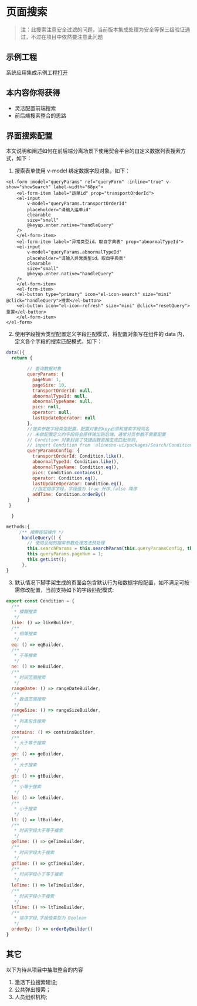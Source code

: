 # 页面搜索

> 注：此搜索注意安全过滤的问题，当前版本集成处理为安全等保三级验证通过，不过在项目中依然要注意此问题

## 示例工程

系统应用集成示例工程[打开](https://gitee.com/alinesno-cloud/alinesno-demo-gateway-open/tree/master/demo-business-shop)

## 本内容你将获得

- 灵活配置前端搜索
- 前后端搜索整合的思路

## 界面搜索配置

本文说明和阐述如何在前后端分离场景下使用契合平台的自定义数据列表搜索方式，如下：

1. 搜索表单使用 v-model 绑定数据字段对象，如下：

```vue
<el-form :model="queryParams" ref="queryForm" :inline="true" v-show="showSearch" label-width="68px">
    <el-form-item label="运单id" prop="transportOrderId">
    <el-input
        v-model="queryParams.transportOrderId" 
        placeholder="请输入运单id"
        clearable
        size="small" 
        @keyup.enter.native="handleQuery"
    />
    </el-form-item>
    <el-form-item label="异常类型id。取自字典表" prop="abnormalTypeId">
    <el-input
        v-model="queryParams.abnormalTypeId" 
        placeholder="请输入异常类型id。取自字典表"
        clearable
        size="small" 
        @keyup.enter.native="handleQuery"
    />
    </el-form-item>
    <el-form-item>
    <el-button type="primary" icon="el-icon-search" size="mini" @click="handleQuery">搜索</el-button>
    <el-button icon="el-icon-refresh" size="mini" @click="resetQuery">重置</el-button>
    </el-form-item>
</el-form>
```

2. 使用字段搜索类型配置定义字段匹配模式，将配置对象写在组件的 data 内，定义各个字段的搜索匹配模式，如下：

```javascript
data(){
  return {

        // 查询数据对象
        queryParams: {
          pageNum: 1,
          pageSize: 10,
          transportOrderId: null,
          abnormalTypeId: null,
          abnormalTypeName: null,
          pics: null,
          operator: null,
          lastUpdateOperator: null
        },
        //搜索参数字段类型配置，配置对象的key必须和搜索字段同名
        // 未做配置定义的字段将会原样输出到后端，通常分页参数不需要配置
        // Condition 对象封装了快捷函数直接生成匹配规则,
        // import Condition from 'alinesno-ui/packages/Search/Condition'
        queryParamsConfig: {
          transportOrderId: Condition.like(),
          abnormalTypeId: Condition.like(),
          abnormalTypeName: Condition.eq(),
          pics: Condition.contains(),
          operator: Condition.eq(),
          lastUpdateOperator: Condition.eq(),
          //指定排序字段，字段值为 true 升序,false 降序
          addTime: Condition.orderBy()
        }
 }

  }

methods:{
     /** 搜索按钮操作 */
      handleQuery() {
        // 使用全局的搜索参数处理方法预处理
        this.searchParams = this.searchParam(this.queryParamsConfig, this.queryParams);
        this.queryParams.pageNum = 1;
        this.getList();
      },
}
```

3. 默认情况下脚手架生成的页面会包含默认行为和数据字段配置，如不满足可按需修改配置，当前支持如下的字段匹配模式:

```javascript
export const Condition = {
  /**
   * 模糊搜索
   */
  like: () => likeBuilder,
  /**
   * 相等搜索
   */
  eq: () => eqBuilder,
  /**
   * 不等搜索
   */
  ne: () => neBuilder,
  /**
   * 时间范围搜索
   */
  rangeDate: () => rangeDateBuilder,
  /**
   * 数值范围搜索
   */
  rangeSize: () => rangeSizeBuilder,
  /**
   * 列表包含搜索
   */
  contains: () => containsBuilder,
  /**
   * 大于等于搜索
   */
  ge: () => geBuilder,
  /**
   * 大于搜索
   */
  gt: () => gtBuilder,
  /**
   * 小等于搜索
   */
  le: () => leBuilder,
  /**
   * 小于搜索
   */
  lt: () => ltBuilder,
  /**
   * 时间字段大于等于搜索
   */
  geTime: () => geTimeBuilder,
  /**
   * 时间字段大于搜索
   */
  gtTime: () => gtTimeBuilder,
  /**
   * 时间字段小于等于搜索
   */
  leTime: () => leTimeBuilder,
  /**
   * 时间字段小于搜索
   */
  ltTime: () => ltTimeBuilder,
  /**
   * 排序字段,字段值类型为 Boolean
   */
  orderBy: () => orderByBuilder()
}
```

## 其它

以下为待从项目中抽取整合的内容

1. 激活下拉搜索建设;
1. 公共弹出搜索；
1. 人员组织机构;
